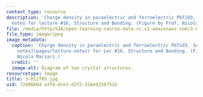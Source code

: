 ```yaml
---
content_type: resource
description: 'Charge density in paraelectric and ferroelectric PbTiO3. See lecture
  notes for lecture #16, Structure and Bonding. (Figure by Prof. Nicola Marzari.)'
file: /media/https%3A/open-learning-course-data-rc.s3.amazonaws.com/3-012-fundamentals-of-materials-science-fall-2005/72486bb4a3f8dce1d2f2316e9158751e_3-012f05.jpg
file_type: image/jpeg
image_metadata:
  caption: 'Charge density in paraelectric and ferroelectric PbTiO3. See [lecture
    notes](pages/lecture-notes) for Lec #16, Structure and Bonding. (Figure by Prof.
    Nicola Marzari.)'
  credit: ''
  image-alt: Diagram of two crystal structures.
resourcetype: Image
title: 3-012f05.jpg
uid: 72486bb4-a3f8-dce1-d2f2-316e9158751e
---
```

